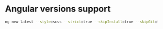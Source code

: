 # Angular versions support

```sh
ng new latest --style=scss --strict=true --skipInstall=true --skipGit=true --routing=true --legacyBrowsers=true
```
